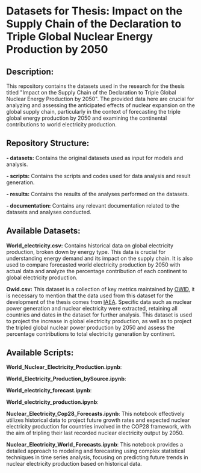 # Datasets for Thesis: Impact on the Supply Chain of the Declaration to Triple Global Nuclear Energy Production by 2050

## **Description**:

This repository contains the datasets used in the research for the thesis titled "Impact on the Supply Chain of the Declaration to Triple Global Nuclear Energy Production by 2050". The provided data here are crucial for analyzing and assessing the anticipated effects of nuclear expansion on the global supply chain, particularly in the context of forecasting the triple global energy production by 2050 and examining the continental contributions to world electricity production.

## **Repository Structure**:

**- datasets:** Contains the original datasets used as input for models and analysis.

**- scripts:** Contains the scripts and codes used for data analysis and result generation.

**- results:** Contains the results of the analyses performed on the datasets.

**- documentation:** Contains any relevant documentation related to the datasets and analyses conducted.

## **Available Datasets**:

**World_electricity.csv:** Contains historical data on global electricity production, broken down by energy type. This data is crucial for understanding energy demand and its impact on the supply chain. It is also used to compare forecasted world electricity production by 2050 with actual data and analyze the percentage contribution of each continent to global electricity production.

**Owid.csv:** This dataset is a collection of key metrics maintained by [OWID](https://ourworldindata.org/energy), it is necessary to mention that the data used from this dataset for the development of the thesis comes from [IAEA](https://pris.iaea.org/pris/). Specific data such as nuclear power generation and nuclear electricity were extracted, retaining all countries and dates in the dataset for further analysis. This dataset is used to project the increase in global electricity production, as well as to project the tripled global nuclear power production by 2050 and assess the percentage contributions to total electricity generation by continent.

## **Available Scripts**:

**World_Nuclear_Electricity_Production.ipynb**: 

**World_Electricity_Production_bySource.ipynb**: 

**World_electricity_forecast.ipynb**: 

**World_electricity_production.ipynb**: 

**Nuclear_Electricity_Cop28_Forecasts.ipynb**: This notebook effectively utilizes historical data to project future growth rates and expected nuclear electricity production for countries involved in the COP28 framework, with the aim of tripling their last recorded nuclear electricity output by 2050.

**Nuclear_Electricity_World_Forecasts.ipynb**: This notebook provides a detailed approach to modeling and forecasting using complex statistical techniques in time series analysis, focusing on predicting future trends in nuclear electricity production based on historical data.





